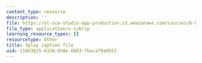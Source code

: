 ```yaml
---
content_type: resource
description: ''
file: https://ol-ocw-studio-app-production.s3.amazonaws.com/courses/6-832-underactuated-robotics-spring-2009/110b36256150058e6603fbaca79a0553_g-VehRFsDcI.srt
file_type: application/x-subrip
learning_resource_types: []
resourcetype: Other
title: 3play caption file
uid: 110b3625-6150-058e-6603-fbaca79a0553
---
```

